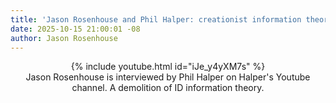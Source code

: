 ```yaml
---
title: 'Jason Rosenhouse and Phil Halper: creationist information theory'
date: 2025-10-15 21:00:01 -08
author: Jason Rosenhouse
---
```


<div width="640px" align="center">
{% include youtube.html id="iJe_y4yXM7s" %}
</div>


<div align="center">Jason Rosenhouse is interviewed by Phil Halper on Halper's Youtube channel.  A demolition
of ID information theory.</div>

<!--more-->

